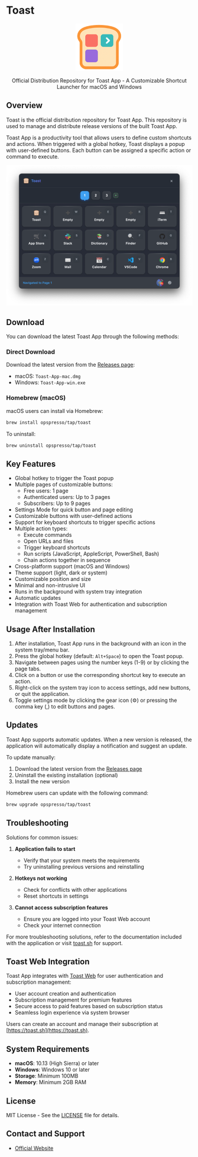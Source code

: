 # Toast

<p align="center">
  <img src="images/logo192.png" alt="Toast App Logo" width="128" height="128">
</p>

<p align="center">
  Official Distribution Repository for Toast App - A Customizable Shortcut Launcher for macOS and Windows
</p>

## Overview

Toast is the official distribution repository for Toast App. This repository is used to manage and distribute release versions of the built Toast App.

Toast App is a productivity tool that allows users to define custom shortcuts and actions. When triggered with a global hotkey, Toast displays a popup with user-defined buttons. Each button can be assigned a specific action or command to execute.

<p align="center">
  <img src="images/toast-app-screenshot.png" alt="Toast App Screenshot" width="600">
</p>

## Download

You can download the latest Toast App through the following methods:

### Direct Download

Download the latest version from the [Releases page](https://github.com/opspresso/toast/releases):

- macOS: `Toast-App-mac.dmg`
- Windows: `Toast-App-win.exe`

### Homebrew (macOS)

macOS users can install via Homebrew:

```bash
brew install opspresso/tap/toast
```

To uninstall:

```bash
brew uninstall opspresso/tap/toast
```

## Key Features

- Global hotkey to trigger the Toast popup
- Multiple pages of customizable buttons:
  - Free users: 1 page
  - Authenticated users: Up to 3 pages
  - Subscribers: Up to 9 pages
- Settings Mode for quick button and page editing
- Customizable buttons with user-defined actions
- Support for keyboard shortcuts to trigger specific actions
- Multiple action types:
  - Execute commands
  - Open URLs and files
  - Trigger keyboard shortcuts
  - Run scripts (JavaScript, AppleScript, PowerShell, Bash)
  - Chain actions together in sequence
- Cross-platform support (macOS and Windows)
- Theme support (light, dark or system)
- Customizable position and size
- Minimal and non-intrusive UI
- Runs in the background with system tray integration
- Automatic updates
- Integration with Toast Web for authentication and subscription management

## Usage After Installation

1. After installation, Toast App runs in the background with an icon in the system tray/menu bar.
2. Press the global hotkey (default: `Alt+Space`) to open the Toast popup.
3. Navigate between pages using the number keys (1-9) or by clicking the page tabs.
4. Click on a button or use the corresponding shortcut key to execute an action.
5. Right-click on the system tray icon to access settings, add new buttons, or quit the application.
6. Toggle settings mode by clicking the gear icon (⚙️) or pressing the comma key (,) to edit buttons and pages.

## Updates

Toast App supports automatic updates. When a new version is released, the application will automatically display a notification and suggest an update.

To update manually:
1. Download the latest version from the [Releases page](https://github.com/opspresso/toast/releases)
2. Uninstall the existing installation (optional)
3. Install the new version

Homebrew users can update with the following command:
```bash
brew upgrade opspresso/tap/toast
```

## Troubleshooting

Solutions for common issues:

1. **Application fails to start**
   - Verify that your system meets the requirements
   - Try uninstalling previous versions and reinstalling

2. **Hotkeys not working**
   - Check for conflicts with other applications
   - Reset shortcuts in settings

3. **Cannot access subscription features**
   - Ensure you are logged into your Toast Web account
   - Check your internet connection

For more troubleshooting solutions, refer to the documentation included with the application or visit [toast.sh](https://toast.sh) for support.

## Toast Web Integration

Toast App integrates with [Toast Web](https://toast.sh) for user authentication and subscription management:

- User account creation and authentication
- Subscription management for premium features
- Secure access to paid features based on subscription status
- Seamless login experience via system browser

Users can create an account and manage their subscription at [https://toast.sh](https://toast.sh).

## System Requirements

- **macOS**: 10.13 (High Sierra) or later
- **Windows**: Windows 10 or later
- **Storage**: Minimum 100MB
- **Memory**: Minimum 2GB RAM

## License

MIT License - See the [LICENSE](LICENSE) file for details.

## Contact and Support

- [Official Website](https://toast.sh/)
